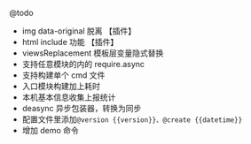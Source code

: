 
@todo

- img data-original 脱离 【插件】
- html include 功能 【插件】
- viewsReplacement 模板层变量隐式替换
- 支持任意模块的内的 require.async
- 支持构建单个 cmd 文件
- 入口模块构建加上耗时
- 本机基本信息收集上报统计
- deasync 异步包装器，转换为同步
- 配置文件里添加`@version {{version}}、@create {{datetime}}`
- 增加 demo 命令

